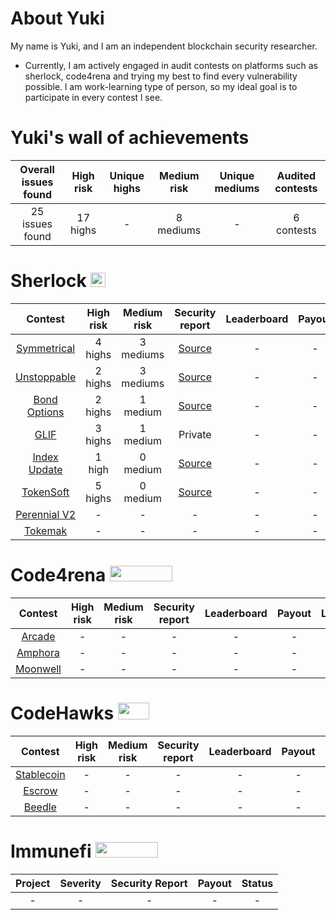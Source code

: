 # About Yuki
My name is Yuki, and I am an independent blockchain security researcher.

- Currently, I am actively engaged in audit contests on platforms such as sherlock, code4rena and trying my best to find every vulnerability possible. l am work-learning type of person, so my ideal goal is to participate in every contest l see. 

# Yuki's wall of achievements

| Overall issues found | High risk | Unique highs | Medium risk | Unique mediums | Audited contests |
|:--:|:--:|:--:|:--:|:--:|:--:|
| 25 issues found | 17 highs | - | 8 mediums | - | 6 contests |

# Sherlock <img src="https://audits.sherlock.xyz/_next/static/media/sherlock_logo.dc2b3290.svg" width=24 height=23.5>
| Contest | High risk | Medium risk | Security report | Leaderboard | Payout | Language |
|:--:|:--:|:--:|:--:|:--:|:--:|:--:|
| [Symmetrical](https://audits.sherlock.xyz/contests/85)| 4 highs | 3 mediums | [Source](https://github.com/SilentYuki/Portfolio/blob/main/Security%20Reports/sherlock/symmetrical.md) | - | - | Solidity |
| [Unstoppable](https://audits.sherlock.xyz/contests/95) | 2 highs | 3 mediums | [Source](https://github.com/SilentYuki/Portfolio/blob/main/Security%20Reports/sherlock/unstoppable.md) | - | - | Vyper |
| [Bond Options](https://audits.sherlock.xyz/contests/99) | 2 highs | 1 medium | [Source](https://github.com/SilentYuki/Portfolio/blob/main/Security%20Reports/sherlock/BondOptions.md) | - | - | Solidity |
| [GLIF](https://audits.sherlock.xyz/contests/90) | 3 highs | 1 medium | Private | - | - | Solidity |
| [Index Update](https://audits.sherlock.xyz/contests/91) | 1 high | 0 medium | [Source](https://github.com/SilentYuki/Portfolio/blob/main/Security%20Reports/sherlock/Index-update.md) | - | - | Solidity |
| [TokenSoft](https://audits.sherlock.xyz/contests/100) | 5 highs | 0 medium | [Source](https://github.com/SilentYuki/Portfolio/blob/main/Security%20Reports/sherlock/TokenSoft.md) | - | - | Solidity |
| [Perennial V2](https://audits.sherlock.xyz/contests/106) | - | - | - | - | - | Solidity |
| [Tokemak](https://audits.sherlock.xyz/contests/101) | - | - | - | - | - | Solidity |

# Code4rena <img src="https://code4rena.com/logos/c4-logo.svg" width=100 height=25>
| Contest | High risk | Medium risk | Security report | Leaderboard | Payout | Language |
|:--:|:--:|:--:|:--:|:--:|:--:|:--:|
| [Arcade](https://code4rena.com/contests/2023-07-arcadexyz#top) | - | - | - | - | - | Solidity |
| [Amphora](https://code4rena.com/contests/2023-07-amphora-protocol#top) | - | - | - | - | - | Solidity |
| [Moonwell](https://code4rena.com/contests/2023-07-moonwell#top) | - | - | - | - | - | Solidity |

# CodeHawks <img src="https://res.cloudinary.com/droqoz7lg/image/upload/v1689080263/snhkgvtsidryjdtx0pce.png" width=50 height=27>
| Contest | High risk | Medium risk | Security report | Leaderboard | Payout | Language |
|:--:|:--:|:--:|:--:|:--:|:--:|:--:|
| [Stablecoin](https://www.codehawks.com/contests/cljx3b9390009liqwuedkn0m0) | - | - | - | - | - | Solidity |
| [Escrow](https://www.codehawks.com/contests/cljyfxlc40003jq082s0wemya) | - | - | - | - | - | Solidity |
| [Beedle](https://www.codehawks.com/contests/clkbo1fa20009jr08nyyf9wbx) | - | - | - | - | - | Solidity |


# Immunefi <img src="https://immunefi.com/images/logo-white.svg" width=100 height=25>
| Project | Severity | Security Report | Payout | Status |
|:--:|:--:|:--:|:--:|:--:|
| - | - | - | - | - |
